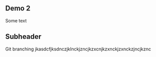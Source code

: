 ## Demo 2

Some text

## Subheader
Git branching
jkasdcfjksdnczjklnckjzncjkzxcnjkzxnckjzxnckzjncjkznc